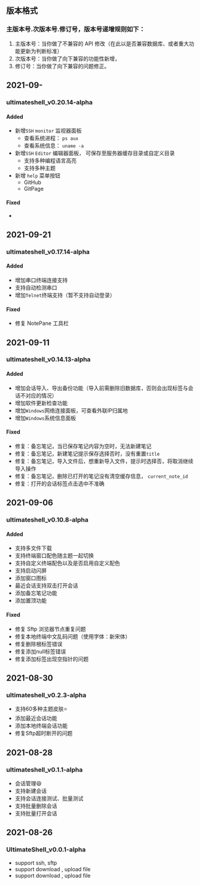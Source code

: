 ## 版本格式
### 主版本号.次版本号.修订号，版本号递增规则如下：
1. 主版本号：当你做了不兼容的 API 修改（在此以是否兼容数据库、或者重大功能更新为判断标准）
1. 次版本号：当你做了向下兼容的功能性新增，
1. 修订号：当你做了向下兼容的问题修正。


## 2021-09-
### ultimateshell_v0.20.14-alpha
#### Added
- 新增`SSH` `monitor` 监视器面板
  - 查看系统进程： `ps aux`
  - 查看系统信息： `uname -a`
- 新增`SSH` `Editor` 编辑器面板， 可保存至服务器缓存目录或自定义目录
  - 支持多种编程语言高亮
  - 支持多种主题
- 新增 `help` 菜单按钮
    - GitHub
    - GitPage

#### Fixed
- 


## 2021-09-21
### ultimateshell_v0.17.14-alpha
#### Added
- 增加串口终端连接支持
- 支持自动检测串口
- 增加`Telnet`终端支持（暂不支持自动登录）

#### Fixed
- 修复 NotePane 工具栏


## 2021-09-11
### ultimateshell_v0.14.13-alpha
#### Added
- 增加会话导入、导出备份功能（导入前需删除旧数据库，否则会出现标签与会话不对应的情况）
- 增加软件更新检查功能
- 增加`Windows`网络连接面板，可查看外联IP归属地
- 增加`Windows`系统信息面板

#### Fixed
- 修复：备忘笔记，当已保存笔记内容为空时，无法新建笔记
- 修复：备忘笔记，新建笔记提示保存选择否时，没有重置`title`
- 修复：备忘笔记，导入文件后，想重新导入文件，提示时选择否，将取消继续导入操作
- 修复：备忘笔记，删除已打开的笔记没有清空缓存信息， `current_note_id`
- 修复：打开的会话标签点击选中不准确


## 2021-09-06
### ultimateshell_v0.10.8-alpha
#### Added
- 支持多文件下载
- 支持终端窗口配色随主题一起切换
- 支持自定义终端配色以及是否启用自定义配色
- 支持启动闪屏
- 添加窗口图标
- 最近会话支持双击打开会话
- 添加备忘笔记功能
- 添加置顶功能

#### Fixed
- 修复 Sftp 浏览器节点重复问题
- 修复本地终端中文乱码问题（使用字体：新宋体）
- 修复删除根标签错误
- 修复添加null标签错误
- 修复添加标签出现空指针的问题


## 2021-08-30
### ultimateshell_v0.2.3-alpha
- 支持60多种主题皮肤:star:
- 添加最近会话功能
- 添加本地终端会话功能
- 修复Sftp超时断开的问题


## 2021-08-28
### ultimateshell_v0.1.1-alpha
- 会话管理:smile:
- 支持新建会话
- 支持会话连接测试、批量测试
- 支持批量删除会话
- 支持批量打开会话

## 2021-08-26
### UltimateShell_v0.0.1-alpha
- support ssh, sftp
- support download , upload file
- support download , upload file